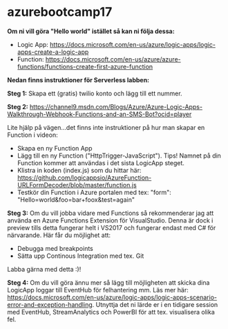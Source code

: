 # azurebootcamp17
**Om ni vill göra "Hello world" istället så kan ni följa dessa:**
- Logic App: https://docs.microsoft.com/en-us/azure/logic-apps/logic-apps-create-a-logic-app
- Function: https://docs.microsoft.com/en-us/azure/azure-functions/functions-create-first-azure-function

**Nedan finns instruktioner för Serverless labben:**

**Steg 1:** Skapa ett (gratis) twilio konto och lägg till ett nummer.

**Steg 2:** https://channel9.msdn.com/Blogs/Azure/Azure-Logic-Apps-Walkthrough-Webhook-Functions-and-an-SMS-Bot?ocid=player

Lite hjälp på vägen...det finns inte instruktioner på hur man skapar en Function i videon:
- Skapa en ny Function App
- Lägg till en ny Function ("HttpTrigger-JavaScript"). Tips! Namnet på din Function kommer att användas i det sista LogicApp steget.
- Klistra in koden (index.js) som du hittar här: https://github.com/logicappsio/AzureFunction-URLFormDecoder/blob/master/function.js
- Testkör din Function i Azure portalen med tex: "form": "Hello=world&foo=bar+foox&test=again"

**Steg 3:** Om du vill jobba vidare med Functions så rekommenderar jag att använda en Azure Functions Extension för VisualStudio. Denna är dock i preview tills detta fungerar helt i VS2017 och fungerar endast med C# för närvarande. Här får du möjlighet att:
- Debugga med breakpoints
- Sätta upp Continous Integration med tex. Git

Labba gärna med detta :)!

**Steg 4:** Om du vill göra ännu mer så lägg till möjligheten att skicka dina LogicApp loggar till EventHub för felhantering mm. Läs mer här: https://docs.microsoft.com/en-us/azure/logic-apps/logic-apps-scenario-error-and-exception-handling. Utnyttja det ni lärde er i en tidigare session med EventHub, StreamAnalytics och PowerBI för att tex. visualisera olika fel.

